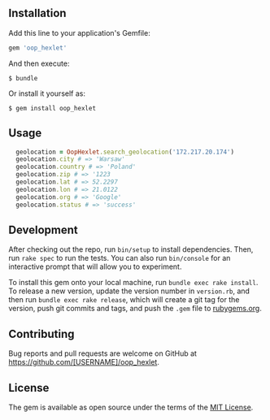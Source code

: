 ## Installation

Add this line to your application's Gemfile:

```ruby
gem 'oop_hexlet'
```

And then execute:

    $ bundle

Or install it yourself as:

    $ gem install oop_hexlet

## Usage
```ruby
  geolocation = OopHexlet.search_geolocation('172.217.20.174')
  geolocation.city # => 'Warsaw'
  geolocation.country # => 'Poland'
  geolocation.zip # => '1223
  geolocation.lat # => 52.2297
  geolocation.lon # => 21.0122
  geolocation.org # => 'Google'
  geolocation.status # => 'success'
```

## Development

After checking out the repo, run `bin/setup` to install dependencies. Then, run `rake spec` to run the tests. You can also run `bin/console` for an interactive prompt that will allow you to experiment.

To install this gem onto your local machine, run `bundle exec rake install`. To release a new version, update the version number in `version.rb`, and then run `bundle exec rake release`, which will create a git tag for the version, push git commits and tags, and push the `.gem` file to [rubygems.org](https://rubygems.org).

## Contributing

Bug reports and pull requests are welcome on GitHub at https://github.com/[USERNAME]/oop_hexlet.

## License

The gem is available as open source under the terms of the [MIT License](https://opensource.org/licenses/MIT).
